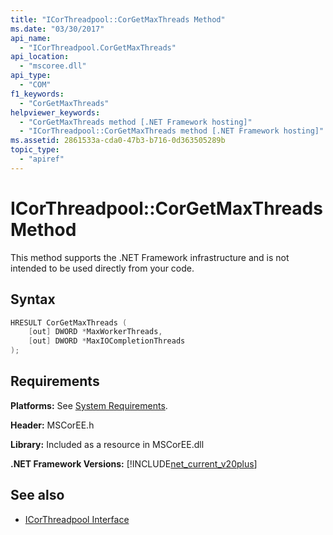 ```yaml
---
title: "ICorThreadpool::CorGetMaxThreads Method"
ms.date: "03/30/2017"
api_name: 
  - "ICorThreadpool.CorGetMaxThreads"
api_location: 
  - "mscoree.dll"
api_type: 
  - "COM"
f1_keywords: 
  - "CorGetMaxThreads"
helpviewer_keywords: 
  - "CorGetMaxThreads method [.NET Framework hosting]"
  - "ICorThreadpool::CorGetMaxThreads method [.NET Framework hosting]"
ms.assetid: 2861533a-cda0-47b3-b716-0d363505289b
topic_type: 
  - "apiref"
---
```

# ICorThreadpool::CorGetMaxThreads Method
This method supports the .NET Framework infrastructure and is not intended to be used directly from your code.  
  
## Syntax  
  
```cpp  
HRESULT CorGetMaxThreads (  
    [out] DWORD *MaxWorkerThreads,  
    [out] DWORD *MaxIOCompletionThreads  
);  
```  
  
## Requirements  
 **Platforms:** See [System Requirements](../../../../docs/framework/get-started/system-requirements.md).  
  
 **Header:** MSCorEE.h  
  
 **Library:** Included as a resource in MSCorEE.dll  
  
 **.NET Framework Versions:** [!INCLUDE[net_current_v20plus](../../../../includes/net-current-v20plus-md.md)]  
  
## See also

- [ICorThreadpool Interface](../../../../docs/framework/unmanaged-api/hosting/icorthreadpool-interface.md)
